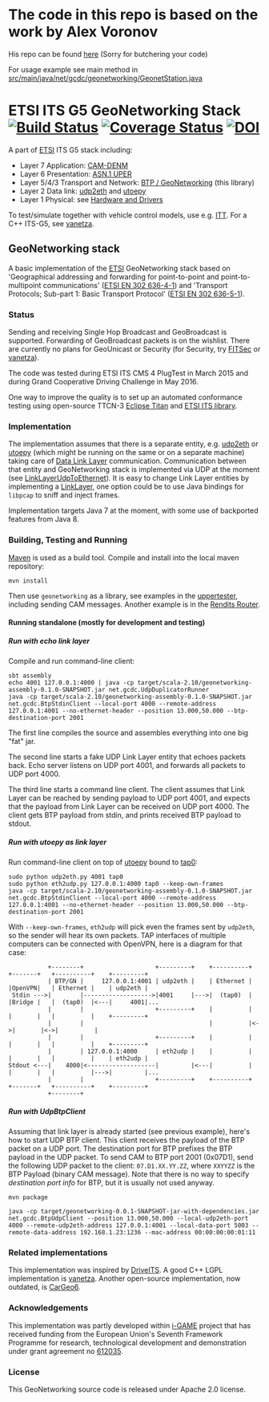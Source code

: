 # The code in this repo is based on the work by Alex Voronov
His repo can be found [here](https://github.com/alexvoronov/geonetworking)
(Sorry for butchering your code)

For usage example see main method in [src/main/java/net/gcdc/geonetworking/GeonetStation.java](https://github.com/NPRA/DENMdecoder/blob/3a3e8c53a0fa0fc7aac67fcdd46bd00388df28e8/src/main/java/net/gcdc/geonetworking/GeonetStation.java)



# ETSI ITS G5 GeoNetworking Stack [![Build Status](https://travis-ci.org/alexvoronov/geonetworking.svg?branch=master)](https://travis-ci.org/alexvoronov/geonetworking) [![Coverage Status](https://coveralls.io/repos/alexvoronov/geonetworking/badge.svg)](https://coveralls.io/r/alexvoronov/geonetworking) [![DOI](https://zenodo.org/badge/doi/10.5281/zenodo.55650.svg)](http://dx.doi.org/10.5281/zenodo.55650)

A part of [ETSI](http://en.wikipedia.org/wiki/ETSI) ITS G5 stack including: 

* Layer 7 Application: [CAM-DENM](https://github.com/alexvoronov/camdenm)
* Layer 6 Presentation: [ASN.1 UPER](https://github.com/alexvoronov/gcdc-asn1) 
* Layer 5/4/3 Transport and Network: [BTP / GeoNetworking](https://github.com/alexvoronov/geonetworking) (this library)
* Layer 2 Data link: [udp2eth](https://github.com/jandejongh/udp2eth) and [utoepy](https://github.com/alexvoronov/utoepy)
* Layer 1 Physical: see [Hardware and Drivers](https://github.com/alexvoronov/geonetworking/blob/master/HARDWARE.md)

To test/simulate together with vehicle control models, use e.g. [ITT](https://github.com/alexvoronov/itt-gt). For a C++ ITS-G5, see [vanetza](https://github.com/riebl/vanetza).

## GeoNetworking stack

A basic implementation of the [ETSI](http://en.wikipedia.org/wiki/ETSI) GeoNetworking stack based on 'Geographical addressing and forwarding for point-to-point and point-to-multipoint communications' ([ETSI EN 302 636-4-1](http://webapp.etsi.org/wprogram/Report_WorkItem.asp?WKI_ID=38232)) and 'Transport Protocols; Sub-part 1: Basic Transport Protocol' ([ETSI EN 302 636-5-1](http://webapp.etsi.org/workprogram/Report_WorkItem.asp?WKI_ID=38233)).


### Status

Sending and receiving Single Hop Broadcast and GeoBroadcast is supported. Forwarding of GeoBroadcast packets is on the wishlist. There are currently no plans for GeoUnicast or Security (for Security, try [FITSec](https://github.com/fillabs/FITSec) or [vanetza](https://github.com/riebl/vanetza)).

The code was tested during ETSI ITS CMS 4 PlugTest in March 2015 and during Grand Cooperative Driving Challenge in May 2016.

One way to improve the quality is to set up an automated conformance testing using open-source TTCN-3 [Eclipse Titan](https://projects.eclipse.org/projects/tools.titan) and [ETSI ITS library](http://www.ttcn-3.org/index.php/development/devlibraries/devlib-libits).


### Implementation

The implementation assumes that there is a separate entity, e.g. [udp2eth](https://github.com/jandejongh/udp2eth) or [utoepy](https://github.com/alexvoronov/utoepy) (which might be running on the same or on a separate machine) taking care of [Data Link Layer](http://en.wikipedia.org/wiki/Data_link_layer) communication. Communication between that entity and GeoNetworking stack is implemented via UDP at the moment (see [LinkLayerUdpToEthernet](https://github.com/alexvoronov/geonetworking/blob/master/geonetworking/src/main/java/net/gcdc/geonetworking/LinkLayerUdpToEthernet.java)). It is easy to change Link Layer entities by implementing a [LinkLayer](https://github.com/alexvoronov/geonetworking/blob/master/geonetworking/src/main/java/net/gcdc/geonetworking/LinkLayer.java), one option could be to use Java bindings for `libpcap` to sniff and inject frames.

Implementation targets Java 7 at the moment, with some use of backported features from Java 8.


### Building, Testing and Running

[Maven](http://maven.apache.org/) is used as a build tool. Compile and install into the local maven repository:

```
mvn install
```

Then use `geonetworking` as a library, see examples in the [uppertester](https://github.com/alexvoronov/gn-uppertester), including sending CAM messages. Another example is in the [Rendits Router](https://github.com/rendits/router). 

#### Running standalone (mostly for development and testing)

##### Run with echo link layer
Compile and run command-line client:

```
sbt assembly
echo 4001 127.0.0.1:4000 | java -cp target/scala-2.10/geonetworking-assembly-0.1.0-SNAPSHOT.jar net.gcdc.UdpDuplicatorRunner
java -cp target/scala-2.10/geonetworking-assembly-0.1.0-SNAPSHOT.jar net.gcdc.BtpStdinClient --local-port 4000 --remote-address 127.0.0.1:4001 --no-ethernet-header --position 13.000,50.000 --btp-destination-port 2001
```
The first line compiles the source and assembles everything into one big "fat" jar. 

The second line starts a fake UDP Link Layer entity that echoes packets back. Echo server listens on UDP port 4001, and forwards all packets to UDP port 4000.

The third line starts a command line client. The client assumes that Link Layer can be reached by sending payload to UDP port 4001, and expects that the payload from Link Layer can be received on UDP port 4000. The client gets BTP payload from stdin, and prints received BTP payload to stdout.

##### Run with utoepy as link layer

Run command-line client on top of [utoepy](https://github.com/alexvoronov/utoepy) bound to [tap0](http://en.wikipedia.org/wiki/TUN/TAP):

```
sudo python udp2eth.py 4001 tap0
sudo python eth2udp.py 127.0.0.1:4000 tap0 --keep-own-frames
java -cp target/scala-2.10/geonetworking-assembly-0.1.0-SNAPSHOT.jar net.gcdc.BtpStdinClient --local-port 4000 --remote-address 127.0.0.1:4001 --no-ethernet-header --position 13.000,50.000 --btp-destination-port 2001
```

With `--keep-own-frames`, `eth2udp` will pick even the frames sent by `udp2eth`, so the sender will hear its own packets. TAP interfaces of multiple computers can be connected with OpenVPN, here is a diagram for that case:

```
           +--------+                    +---------+    +----------+   +-------+   +----------+    +---------+
           | BTP/GN |     127.0.0.1:4001 | udp2eth |    | Ethernet |   |OpenVPN|   | Ethernet |    | udp2eth |
 Stdin --->|        |------------------->|4001     |--->|  (tap0)  |   |Bridge |   |  (tap0)  |<---|     4001|...
           |        |                    +---------+    |          |   |       |   |          |    +---------+
           |        |                                   |          |<->|       |<->|          |               
           |        |                    +---------+    |          |   |       |   |          |    +---------+
           |        | 127.0.0.1:4000     | eth2udp |    |          |   |       |   |          |    | eth2udp |
Stdout <---|    4000|<-------------------|         |<---|          |   |       |   |          |--->|         |...
           |        |                    +---------+    +----------+   +-------+   +----------+    +---------+
           +--------+
```


##### Run with UdpBtpClient

Assuming that link layer is already started (see previous example), here's how to start UDP BTP client. This client receives the payload of the BTP packet on a UDP port. The destination port for BTP prefixes the BTP payload in the UDP packet. To send CAM to BTP port 2001 (0x07D1), send the following UDP packet to the client: ```07.D1.XX.YY.ZZ```, where ```XXYYZZ``` is the BTP Payload (binary CAM message). Note that there is no way to specify *destination port info* for BTP, but it is usually not used anyway.

```
mvn package

java -cp target/geonetworking-0.0.1-SNAPSHOT-jar-with-dependencies.jar net.gcdc.BtpUdpClient --position 13.000,50.000 --local-udp2eth-port 4000 --remote-udp2eth-address 127.0.0.1:4001 --local-data-port 5003 --remote-data-address 192.168.1.23:1236 --mac-address 00:00:00:00:01:11
```

### Related implementations

This implementation was inspired by [DriveITS](https://github.com/Dimme/driveits). A good C++ LGPL implementation is [vanetza](https://github.com/riebl/vanetza). Another open-source implementation, now outdated, is [CarGeo6](http://www.cargeo6.org/).


### Acknowledgements
This implementation was partly developed within [i-GAME](http://gcdc.net/i-game) project that has received funding from the European Union's Seventh Framework Programme for research, technological development and demonstration under grant agreement no [612035](http://cordis.europa.eu/project/rcn/110506_en.html).


### License

This GeoNetworking source code is released under Apache 2.0 license.
